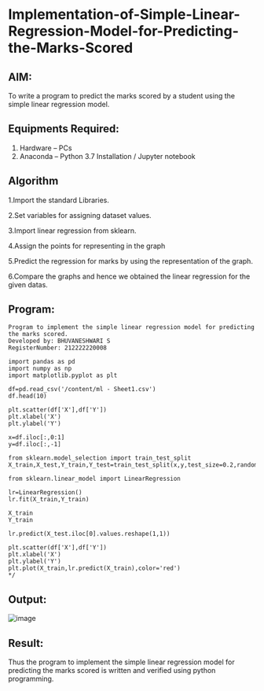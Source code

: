 # Implementation-of-Simple-Linear-Regression-Model-for-Predicting-the-Marks-Scored

## AIM:

To write a program to predict the marks scored by a student using the simple linear regression model.

## Equipments Required:

1. Hardware – PCs
2. Anaconda – Python 3.7 Installation / Jupyter notebook

## Algorithm

1.Import the standard Libraries.

2.Set variables for assigning dataset values.

3.Import linear regression from sklearn.

4.Assign the points for representing in the graph

5.Predict the regression for marks by using the representation of the graph.

6.Compare the graphs and hence we obtained the linear regression for the given datas.
 

## Program:

```/*
Program to implement the simple linear regression model for predicting the marks scored.
Developed by: BHUVANESHWARI S
RegisterNumber: 212222220008

import pandas as pd
import numpy as np
import matplotlib.pyplot as plt

df=pd.read_csv('/content/ml - Sheet1.csv')
df.head(10)

plt.scatter(df['X'],df['Y'])
plt.xlabel('X')
plt.ylabel('Y')

x=df.iloc[:,0:1]
y=df.iloc[:,-1]

from sklearn.model_selection import train_test_split
X_train,X_test,Y_train,Y_test=train_test_split(x,y,test_size=0.2,random_state=0)

from sklearn.linear_model import LinearRegression

lr=LinearRegression()
lr.fit(X_train,Y_train)

X_train
Y_train

lr.predict(X_test.iloc[0].values.reshape(1,1))

plt.scatter(df['X'],df['Y'])
plt.xlabel('X')
plt.ylabel('Y')
plt.plot(X_train,lr.predict(X_train),color='red')
*/
```

## Output:

![image](https://github.com/user-attachments/assets/b88e7da7-b5b1-4f4c-b366-4c3ae7982f1c)



## Result:
Thus the program to implement the simple linear regression model for predicting the marks scored is written and verified using python programming.
